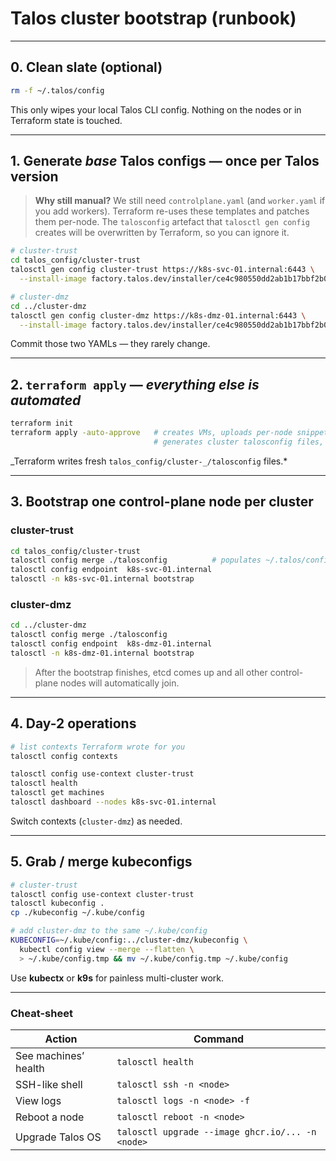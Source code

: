 # Talos cluster bootstrap (runbook)

---

## 0. Clean slate (optional)

```bash
rm -f ~/.talos/config
```

This only wipes your local Talos CLI config.
Nothing on the nodes or in Terraform state is touched.

---

## 1. Generate _base_ Talos configs — **once per Talos version**

> **Why still manual?**
> We still need `controlplane.yaml` (and `worker.yaml` if you add workers).
> Terraform re-uses these templates and patches them per-node.
> The `talosconfig` artefact that `talosctl gen config` creates will be
> overwritten by Terraform, so you can ignore it.

```bash
# cluster-trust
cd talos_config/cluster-trust
talosctl gen config cluster-trust https://k8s-svc-01.internal:6443 \
  --install-image factory.talos.dev/installer/ce4c980550dd2ab1b17bbf2b08801c7eb59418eafe8f279833297925d67c7515:v1.10.5
```

```bash
# cluster-dmz
cd ../cluster-dmz
talosctl gen config cluster-dmz https://k8s-dmz-01.internal:6443 \
  --install-image factory.talos.dev/installer/ce4c980550dd2ab1b17bbf2b08801c7eb59418eafe8f279833297925d67c7515:v1.10.5
```

Commit those two YAMLs — they rarely change.

---

## 2. `terraform apply` — _everything else is automated_

```bash
terraform init
terraform apply -auto-approve   # creates VMs, uploads per-node snippets,
                                # generates cluster talosconfig files, etc.
```

_Terraform writes fresh `talos_config/cluster-_/talosconfig` files.\*

---

## 3. Bootstrap **one** control-plane node per cluster

### cluster-trust

```bash
cd talos_config/cluster-trust
talosctl config merge ./talosconfig          # populates ~/.talos/config
talosctl config endpoint  k8s-svc-01.internal
talosctl -n k8s-svc-01.internal bootstrap
```

### cluster-dmz

```bash
cd ../cluster-dmz
talosctl config merge ./talosconfig
talosctl config endpoint  k8s-dmz-01.internal
talosctl -n k8s-dmz-01.internal bootstrap
```

> After the bootstrap finishes, etcd comes up and all other control-plane
> nodes will automatically join.

---

## 4. Day-2 operations

```bash
# list contexts Terraform wrote for you
talosctl config contexts

talosctl config use-context cluster-trust
talosctl health
talosctl get machines
talosctl dashboard --nodes k8s-svc-01.internal
```

Switch contexts (`cluster-dmz`) as needed.

---

## 5. Grab / merge kubeconfigs

```bash
# cluster-trust
talosctl config use-context cluster-trust
talosctl kubeconfig .
cp ./kubeconfig ~/.kube/config
```

```bash
# add cluster-dmz to the same ~/.kube/config
KUBECONFIG=~/.kube/config:../cluster-dmz/kubeconfig \
  kubectl config view --merge --flatten \
  > ~/.kube/config.tmp && mv ~/.kube/config.tmp ~/.kube/config
```

Use **kubectx** or **k9s** for painless multi-cluster work.

---

### Cheat-sheet

| Action               | Command                                          |
| -------------------- | ------------------------------------------------ |
| See machines’ health | `talosctl health`                                |
| SSH-like shell       | `talosctl ssh -n <node>`                         |
| View logs            | `talosctl logs -n <node> -f`                     |
| Reboot a node        | `talosctl reboot -n <node>`                      |
| Upgrade Talos OS     | `talosctl upgrade --image ghcr.io/... -n <node>` |
